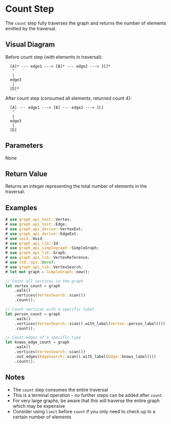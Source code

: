 # Count Step

The `count` step fully traverses the graph and returns the number of elements emitted by the traversal.

## Visual Diagram

Before count step (with elements in traversal):
```text
  [A]* --- edge1 ---> [B]* --- edge2 ---> [C]*  
   ^                                         
   |                                         
  edge3                                       
   |                                         
  [D]*                                        
```

After count step (consumed all elements, returned count 4):
```text
  [A] --- edge1 ---> [B] --- edge2 ---> [C]  
   ^                                         
   |                                         
  edge3                                       
   |                                         
  [D]                                        
```

## Parameters

None

## Return Value

Returns an integer representing the total number of elements in the traversal.

## Examples

```rust
# use graph_api_test::Vertex;
# use graph_api_test::Edge;
# use graph_api_derive::VertexExt;
# use graph_api_derive::EdgeExt;
# use uuid::Uuid;
# use graph_api_lib::Id;
# use graph_api_simplegraph::SimpleGraph;
# use graph_api_lib::Graph;
# use graph_api_lib::VertexReference;
# use std::ops::Deref;
# use graph_api_lib::VertexSearch;
# let mut graph = SimpleGraph::new();

// Count all vertices in the graph
let vertex_count = graph
    .walk()
    .vertices(VertexSearch::scan())
    .count();

// Count vertices with a specific label
let person_count = graph
    .walk()
    .vertices(VertexSearch::scan().with_label(Vertex::person_label()))
    .count();

// Count edges of a specific type
let knows_edge_count = graph
    .walk()
    .vertices(VertexSearch::scan())
    .out_edges(EdgeSearch::scan().with_label(Edge::knows_label()))
    .count();
```

## Notes

- The `count` step consumes the entire traversal
- This is a terminal operation - no further steps can be added after `count`
- For very large graphs, be aware that this will traverse the entire graph which may be expensive
- Consider using `limit` before `count` if you only need to check up to a certain number of elements